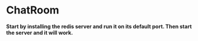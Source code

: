 # ChatRoom

**Start by installing the redis server and run it on its default port. Then start the server and it will work.**
